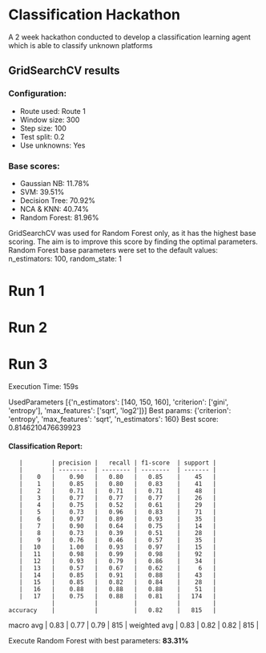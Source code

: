 # Classification Hackathon
A 2 week hackathon conducted to develop a classification learning agent which is able to classify unknown platforms

## GridSearchCV results

### Configuration:
* Route used: Route 1
* Window size: 300
* Step size: 100
* Test split: 0.2
* Use unknowns: Yes


### Base scores:
* Gaussian NB: 11.78%
* SVM: 39.51%
* Decision Tree: 70.92%
* NCA & KNN: 40.74%
* Random Forest: 81.96%

GridSearchCV was used for Random Forest only, as it has the highest base scoring. The aim is to improve this score by finding the optimal parameters.
Random Forest base parameters were set to the default values: n_estimators: 100, random_state: 1

# Run 1

# Run 2

# Run 3
Execution Time: 159s

UsedParameters [{'n_estimators': [140, 150, 160], 'criterion': ['gini', 'entropy'], 'max_features': ['sqrt', 'log2']}]
Best params:
{'criterion': 'entropy', 'max_features': 'sqrt', 'n_estimators': 160}
Best score: 0.8146210476639923
#### Classification Report:
       |        | precision |   recall | f1-score  | support |
       |        | --------  | -------- | --------  | ------- |
       |    0   |    0.90   |   0.80   |   0.85    |    45   |
       |    1   |    0.85   |   0.80   |   0.83    |    41   |
       |    2   |    0.71   |   0.71   |   0.71    |    48   |
       |    3   |    0.77   |   0.77   |   0.77    |    26   |
       |    4   |    0.75   |   0.52   |   0.61    |    29   |
       |    5   |    0.73   |   0.96   |   0.83    |    71   |
       |    6   |    0.97   |   0.89   |   0.93    |    35   |
       |    7   |    0.90   |   0.64   |   0.75    |    14   |
       |    8   |    0.73   |   0.39   |   0.51    |    28   |
       |    9   |    0.76   |   0.46   |   0.57    |    35   |
       |   10   |    1.00   |   0.93   |   0.97    |    15   |
       |   11   |    0.98   |   0.99   |   0.98    |    92   |
       |   12   |    0.93   |   0.79   |   0.86    |    34   |
       |   13   |    0.57   |   0.67   |   0.62    |     6   |
       |   14   |    0.85   |   0.91   |   0.88    |    43   |
       |   15   |    0.85   |   0.82   |   0.84    |    28   |
       |   16   |    0.88   |   0.88   |   0.88    |    51   |
       |   17   |    0.75   |   0.88   |   0.81    |   174   |
                |           |          |           |         |
    accuracy    |           |          |   0.82    |   815   |
   macro avg    |    0.83   |   0.77   |   0.79    |   815   |
weighted avg    |    0.83   |   0.82   |   0.82    |   815   |

Execute Random Forest with best parameters: **83.31%**
